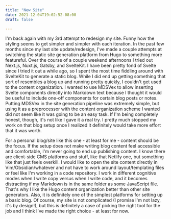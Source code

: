 ```yaml
---
title: "New Site"
date: 2021-12-04T19:02:52-08:00
draft: false

---
```


I'm back again with my 3rd attempt to redesign my site. Funny how the styling seems to get simpler and simpler with each iteration.
In the past few months since my last site update/redesign, I've made a couple attempts at switching the static site generation platform from Hugo to something more featureful.
Over the course of a couple weekend afternoons I tried out Next.js, Nuxt.js, Gatsby, and SvelteKit. I have been pretty fond of Svelte since I tried it out a while ago, so I spent the most time fiddling around with SvelteKit to generate a static blog. While I did end up getting something that sort of resembles a blog up and running pretty quickly, I couldn't get used to the content organization. I wanted to use MDSVex to allow inserting Svelte components directly into Markdown text because I thought it would be useful to include one-off components for certain blog posts or notes. Putting MDSVex in the site generation pipeline was extremely simple, but using it as a preprocessor with the content organization scheme I wanted did not seem like it was going to be an easy task. If I'm being completely honest, though, it's not like I gave it a real try. I pretty much stopped my work on that blog setup once I realized it definitely would take more effort that it was worth.

For a personal blog/site like this one - at least for me - content should be the focus. If the setup does not make writing blog content feel accessible and comfortable, I'm never going to end up publishing content. I know there are client-side CMS platforms and stuff, like that Netlify one, but something like that just feels overkill. I would like to open the site content directly in Vim/Obsidian/whatever and not have to work around layout/templating files or feel like I'm working in a code repository. I work in different cognitive modes when I write copy versus when I write code, and it becomes distracting if my Markdown is in the same folder as some JavaScript file. That's why I like the Hugo content organization better than other site generators. Also, it is definitely one of the simplest platforms for setting up a basic blog. Of course, my site is not complicated (I promise I'm not lazy, it's by design!), but this is definitely a case of picking the right tool for the job and I think I've made the right choice - at least for now.
